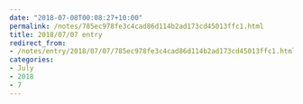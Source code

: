 ```yaml
---
date: "2018-07-08T00:08:27+10:00"
permalink: /notes/785ec978fe3c4cad86d114b2ad173cd45013ffc1.html
title: 2018/07/07 entry
redirect_from:
- /notes/entry/2018/07/07/785ec978fe3c4cad86d114b2ad173cd45013ffc1.html
categories:
- July
- 2018
- 7
---
```

